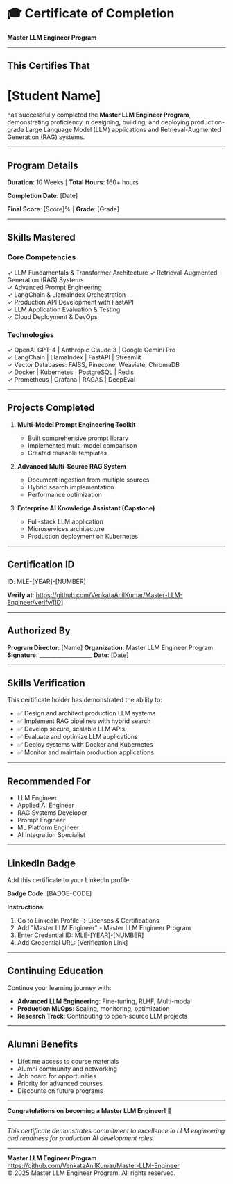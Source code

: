 # 🎓 Certificate of Completion

**Master LLM Engineer Program**

---

## This Certifies That

# [Student Name]

has successfully completed the **Master LLM Engineer Program**, demonstrating proficiency in designing, building, and deploying production-grade Large Language Model (LLM) applications and Retrieval-Augmented Generation (RAG) systems.

---

## Program Details

**Duration**: 10 Weeks | **Total Hours**: 160+ hours

**Completion Date**: [Date]

**Final Score**: [Score]% | **Grade**: [Grade]

---

## Skills Mastered

### Core Competencies
✓ LLM Fundamentals & Transformer Architecture
✓ Retrieval-Augmented Generation (RAG) Systems  
✓ Advanced Prompt Engineering  
✓ LangChain & LlamaIndex Orchestration  
✓ Production API Development with FastAPI  
✓ LLM Application Evaluation & Testing  
✓ Cloud Deployment & DevOps

### Technologies
✓ OpenAI GPT-4 | Anthropic Claude 3 | Google Gemini Pro  
✓ LangChain | LlamaIndex | FastAPI | Streamlit  
✓ Vector Databases: FAISS, Pinecone, Weaviate, ChromaDB  
✓ Docker | Kubernetes | PostgreSQL | Redis  
✓ Prometheus | Grafana | RAGAS | DeepEval

---

## Projects Completed

1. **Multi-Model Prompt Engineering Toolkit**
   - Built comprehensive prompt library
   - Implemented multi-model comparison
   - Created reusable templates

2. **Advanced Multi-Source RAG System**
   - Document ingestion from multiple sources
   - Hybrid search implementation
   - Performance optimization

3. **Enterprise AI Knowledge Assistant (Capstone)**
   - Full-stack LLM application
   - Microservices architecture
   - Production deployment on Kubernetes

---

## Certification ID

**ID**: MLE-[YEAR]-[NUMBER]

**Verify at**: https://github.com/VenkataAnilKumar/Master-LLM-Engineer/verify/[ID]

---

## Authorized By

**Program Director**: [Name]
**Organization**: Master LLM Engineer Program
**Signature**: ___________________
**Date**: [Date]

---

## Skills Verification

This certificate holder has demonstrated the ability to:

- ✅ Design and architect production LLM systems
- ✅ Implement RAG pipelines with hybrid search
- ✅ Develop secure, scalable LLM APIs
- ✅ Evaluate and optimize LLM applications
- ✅ Deploy systems with Docker and Kubernetes
- ✅ Monitor and maintain production applications

---

## Recommended For

- LLM Engineer
- Applied AI Engineer  
- RAG Systems Developer
- Prompt Engineer
- ML Platform Engineer
- AI Integration Specialist

---

## LinkedIn Badge

Add this certificate to your LinkedIn profile:

**Badge Code**: [BADGE-CODE]

**Instructions**:
1. Go to LinkedIn Profile → Licenses & Certifications
2. Add "Master LLM Engineer" - Master LLM Engineer Program
3. Enter Credential ID: MLE-[YEAR]-[NUMBER]
4. Add Credential URL: [Verification Link]

---

## Continuing Education

Continue your learning journey with:

- **Advanced LLM Engineering**: Fine-tuning, RLHF, Multi-modal
- **Production MLOps**: Scaling, monitoring, optimization
- **Research Track**: Contributing to open-source LLM projects

---

## Alumni Benefits

- Lifetime access to course materials
- Alumni community and networking
- Job board for opportunities
- Priority for advanced courses
- Discounts on future programs

---

**Congratulations on becoming a Master LLM Engineer! 🚀**

---

_This certificate demonstrates commitment to excellence in LLM engineering and readiness for production AI development roles._

---

**Master LLM Engineer Program**  
https://github.com/VenkataAnilKumar/Master-LLM-Engineer  
© 2025 Master LLM Engineer Program. All rights reserved.
